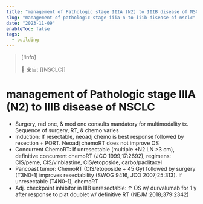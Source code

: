 ```yaml
---
title: "management of Pathologic stage IIIA (N2) to IIIB disease of NSCLC"
slug: "management-of-pathologic-stage-iiia-n-to-iiib-disease-of-nsclc"
date: "2023-11-09"
enableToc: false
tags:
  - building
---
```


> [!info]
>
> 🌱 來自: [[NSCLC]]

# management of Pathologic stage IIIA (N2) to IIIB disease of NSCLC

- Surgery, rad onc, & med onc consults mandatory for multimodality tx. Sequence of surgery, RT, & chemo varies
- Induction: If resectable, neoadj chemo is best response followed by resection + PORT. Neoadj chemoRT does not improve OS
- Concurrent ChemoRT: If unresectable (multiple +N2 LN >3 cm), definitive concurrent chemoRT (JCO 1999;17:2692), regimens: CIS/peme, CIS/vinblastine, CIS/etoposide, carbo/paclitaxel
- Pancoast tumor: ChemoRT (CIS/etoposide + 45 Gy) followed by surgery (T3N0-1) improves resectability (SWOG 9416, JCO 2007;25:313). If unresectable (T4N0-1), chemoRT
- Adj. checkpoint inhibitor in IIIB unresectable: ↑ OS w/ durvalumab for 1 y after response to plat doublet w/ definitive RT (NEJM 2018;379:2342)
